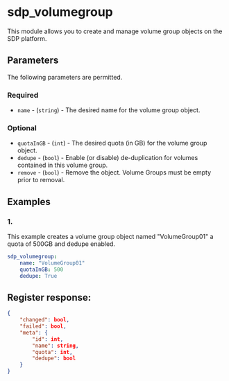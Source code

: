 # sdp_volumegroup

This module allows you to create and manage volume group objects on the SDP platform. 

## Parameters

The following parameters are permitted.

### Required
* `name` - (`string`) - The desired name for the volume group object.

### Optional
* `quotaInGB` - (`int`) - The desired quota (in GB) for the volume group object. 
* `dedupe` - (`bool`) - Enable (or disable) de-duplication for volumes contained in this volume group. 
* `remove` - (`bool`) - Remove the object. Volume Groups must be empty prior to removal. 


## Examples
### 1. 
This example creates a volume group object named "VolumeGroup01" a quota of 500GB and dedupe enabled. 
```yaml
sdp_volumegroup: 
    name: "VolumeGroup01"
    quotaInGB: 500
    dedupe: True
```

## Register response:
```json
{
    "changed": bool,
    "failed": bool,
    "meta": {
        "id": int,
        "name": string,
        "quota": int,
        "dedupe": bool
    }
}
```